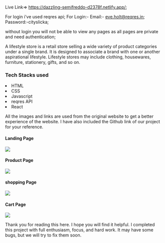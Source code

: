 
 Live Link=> https://dazzling-semifreddo-d2378f.netlify.app/;
 
 For login i've used reqres api;
 For Login:- Email:- eve.holt@reqres.in;
             Password:-cityslicka;
             
             
without login you will not be able to view any pages as all pages are private and need authentication;
<p>A lifestyle store is a retail store selling a wide variety of product categories under a single brand. It is designed to associate a brand with one or another aspirational lifestyle. Lifestyle stores may include clothing, housewares, furniture, stationery, gifts, and so on.</p>

<h3>Tech Stacks used </h3>

<li>HTML</li>

<li>CSS</li>

<li>Javascript</li>

<li>reqres API</li>

<li>React</li>


All the images and links are used from the original website to get a better experience of the website. I have also included the Github link of our project for your reference.

<h4>Landing Page</h4>

<img src="https://raw.githubusercontent.com/kunalpratapsinghh/bashful-frame-9913/master/unit4/src/image/Screenshot%20from%202022-09-12%2022-18-38.png"/> 

<h4>Product Page</h4>

<img src="https://raw.githubusercontent.com/kunalpratapsinghh/bashful-frame-9913/master/unit4/src/image/Screenshot%20from%202022-09-12%2022-18-55.png"/> 

<h4>shopping Page</h4>

<img src="https://raw.githubusercontent.com/kunalpratapsinghh/bashful-frame-9913/master/unit4/src/image/Screenshot%20from%202022-09-12%2022-19-03.png"/> 

<h4>Cart Page</h4>

<img src="https://raw.githubusercontent.com/kunalpratapsinghh/bashful-frame-9913/master/unit4/src/image/Screenshot%20from%202022-09-12%2022-19-17.png"/> 



Thank you for reading this here. I hope you will find it helpful. I  completed this project with full enthusiasm, focus, and hard work. It may have some bugs, but we will try to fix them soon.

